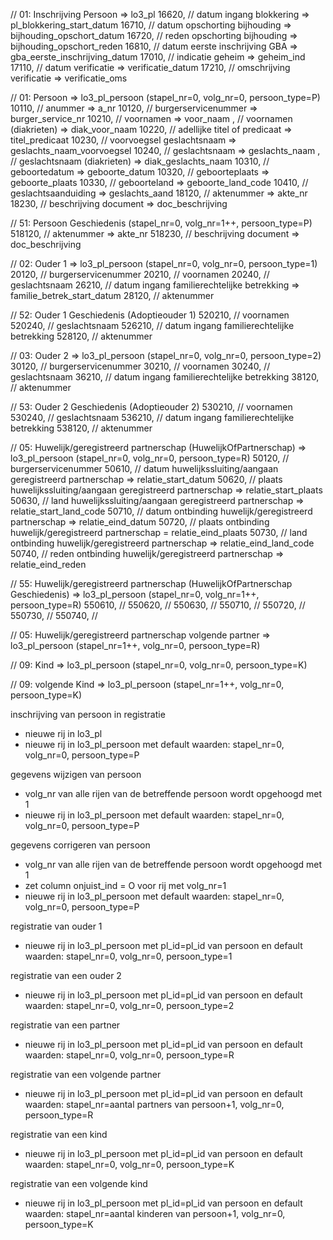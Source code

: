 // 01: Inschrijving Persoon => lo3_pl
    16620, // datum ingang blokkering => pl_blokkering_start_datum
    16710, // datum opschorting bijhouding => bijhouding_opschort_datum
    16720, // reden opschorting bijhouding => bijhouding_opschort_reden
    16810, // datum eerste inschrijving GBA => gba_eerste_inschrijving_datum
    17010, // indicatie geheim => geheim_ind
    17110, // datum verificatie => verificatie_datum
    17210, // omschrijving verificatie => verificatie_oms

// 01: Persoon => lo3_pl_persoon (stapel_nr=0, volg_nr=0, persoon_type=P)
    10110, // anummer => a_nr
    10120, // burgerservicenummer => burger_service_nr
    10210, // voornamen => voor_naam
         , // voornamen (diakrieten) => diak_voor_naam
    10220, // adellijke titel of predicaat => titel_predicaat
    10230, // voorvoegsel geslachtsnaam => geslachts_naam_voorvoegsel
    10240, // geslachtsnaam => geslachts_naam
         , // geslachtsnaam (diakrieten) => diak_geslachts_naam
    10310, // geboortedatum => geboorte_datum
    10320, // geboorteplaats => geboorte_plaats
    10330, // geboorteland => geboorte_land_code
    10410, // geslachtsaanduiding => geslachts_aand
    18120, // aktenummer => akte_nr
    18230, // beschrijving document => doc_beschrijving

// 51: Persoon Geschiedenis  (stapel_nr=0, volg_nr=1++, persoon_type=P)
    518120, // aktenummer => akte_nr
    518230, // beschrijving document => doc_beschrijving

// 02: Ouder 1 => lo3_pl_persoon (stapel_nr=0, volg_nr=0, persoon_type=1)
    20120, // burgerservicenummer
    20210, // voornamen
    20240, // geslachtsnaam
    26210, // datum ingang familierechtelijke betrekking => familie_betrek_start_datum
    28120, // aktenummer

// 52: Ouder 1 Geschiedenis (Adoptieouder 1)
    520210, // voornamen
    520240, // geslachtsnaam
    526210, // datum ingang familierechtelijke betrekking
    528120, // aktenummer

// 03: Ouder 2 => lo3_pl_persoon (stapel_nr=0, volg_nr=0, persoon_type=2)
    30120, // burgerservicenummer
    30210, // voornamen
    30240, // geslachtsnaam
    36210, // datum ingang familierechtelijke betrekking
    38120, // aktenummer

// 53: Ouder 2 Geschiedenis (Adoptieouder 2)
    530210, // voornamen
    530240, // geslachtsnaam
    536210, // datum ingang familierechtelijke betrekking
    538120, // aktenummer

// 05: Huwelijk/geregistreerd partnerschap (HuwelijkOfPartnerschap) => lo3_pl_persoon (stapel_nr=0, volg_nr=0, persoon_type=R)
    50120, // burgerservicenummer
    50610, // datum huwelijkssluiting/aangaan geregistreerd partnerschap => relatie_start_datum
    50620, // plaats huwelijkssluiting/aangaan geregistreerd partnerschap => relatie_start_plaats
    50630, // land huwelijkssluiting/aangaan geregistreerd partnerschap => relatie_start_land_code
    50710, // datum ontbinding huwelijk/geregistreerd partnerschap => relatie_eind_datum
    50720, // plaats ontbinding huwelijk/geregistreerd partnerschap = relatie_eind_plaats
    50730, // land ontbinding huwelijk/geregistreerd partnerschap => relatie_eind_land_code
    50740, // reden ontbinding huwelijk/geregistreerd partnerschap => relatie_eind_reden

// 55: Huwelijk/geregistreerd partnerschap (HuwelijkOfPartnerschap Geschiedenis) => lo3_pl_persoon (stapel_nr=0, volg_nr=1++, persoon_type=R)
    550610, //
    550620, //
    550630, //
    550710, //
    550720, //
    550730, //
    550740, //

// 05: Huwelijk/geregistreerd partnerschap volgende partner  => lo3_pl_persoon (stapel_nr=1++, volg_nr=0, persoon_type=R)

// 09: Kind => lo3_pl_persoon (stapel_nr=0, volg_nr=0, persoon_type=K)

// 09: volgende Kind => lo3_pl_persoon (stapel_nr=1++, volg_nr=0, persoon_type=K)


inschrijving van persoon in registratie
- nieuwe rij in lo3_pl
- nieuwe rij in lo3_pl_persoon met default waarden: stapel_nr=0, volg_nr=0, persoon_type=P

gegevens wijzigen van persoon
- volg_nr van alle rijen van de betreffende persoon wordt opgehoogd met 1
- nieuwe rij in lo3_pl_persoon met default waarden: stapel_nr=0, volg_nr=0, persoon_type=P

gegevens corrigeren van persoon
- volg_nr van alle rijen van de betreffende persoon wordt opgehoogd met 1
- zet column onjuist_ind = O voor rij met volg_nr=1
- nieuwe rij in lo3_pl_persoon met default waarden: stapel_nr=0, volg_nr=0, persoon_type=P

registratie van ouder 1
- nieuwe rij in lo3_pl_persoon met pl_id=pl_id van persoon en default waarden: stapel_nr=0, volg_nr=0, persoon_type=1

registratie van een ouder 2
- nieuwe rij in lo3_pl_persoon met pl_id=pl_id van persoon en default waarden: stapel_nr=0, volg_nr=0, persoon_type=2

registratie van een partner
- nieuwe rij in lo3_pl_persoon met pl_id=pl_id van persoon en default waarden: stapel_nr=0, volg_nr=0, persoon_type=R

registratie van een volgende partner
- nieuwe rij in lo3_pl_persoon met pl_id=pl_id van persoon en default waarden: stapel_nr=aantal partners van persoon+1, volg_nr=0, persoon_type=R

registratie van een kind
- nieuwe rij in lo3_pl_persoon met pl_id=pl_id van persoon en default waarden: stapel_nr=0, volg_nr=0, persoon_type=K

registratie van een volgende kind
- nieuwe rij in lo3_pl_persoon met pl_id=pl_id van persoon en default waarden: stapel_nr=aantal kinderen van persoon+1, volg_nr=0, persoon_type=K
